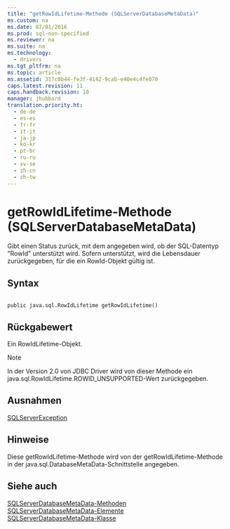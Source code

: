 ```yaml
---
title: "getRowIdLifetime-Methode (SQLServerDatabaseMetaData)"
ms.custom: na
ms.date: 07/01/2016
ms.prod: sql-non-specified
ms.reviewer: na
ms.suite: na
ms.technology: 
  - drivers
ms.tgt_pltfrm: na
ms.topic: article
ms.assetid: 317c0b44-fe3f-4142-9cab-e40e4c4fe070
caps.latest.revision: 11
caps.handback.revision: 10
manager: jhubbard
translation.priority.ht: 
  - de-de
  - es-es
  - fr-fr
  - it-it
  - ja-jp
  - ko-kr
  - pt-br
  - ru-ru
  - sv-se
  - zh-cn
  - zh-tw
---
```

# getRowIdLifetime-Methode (SQLServerDatabaseMetaData)
  Gibt einen Status zurück, mit dem angegeben wird, ob der SQL\-Datentyp "RowId" unterstützt wird. Sofern unterstützt, wird die Lebensdauer zurückgegeben, für die ein RowId\-Objekt gültig ist.  
  
## Syntax  
  
```  
  
public java.sql.RowIdLifetime getRowIdLifetime()  
```  
  
## Rückgabewert  
 Ein RowIdLifetime\-Objekt.  
  
> [!NOTE]  
>  In der Version 2.0 von JDBC Driver wird von dieser Methode ein java.sql.RowIdLifetime.ROWID\_UNSUPPORTED\-Wert zurückgegeben.  
  
## Ausnahmen  
 [SQLServerException](../content/SQLServerException-Class.md)  
  
## Hinweise  
 Diese getRowIdLifetime\-Methode wird von der getRowIdLifetime\-Methode in der java.sql.DatabaseMetaData\-Schnittstelle angegeben.  
  
## Siehe auch  
 [SQLServerDatabaseMetaData-Methoden](../content/SQLServerDatabaseMetaData-Methods.md)   
 [SQLServerDatabaseMetaData-Elemente](../content/SQLServerDatabaseMetaData-Members.md)   
 [SQLServerDatabaseMetaData-Klasse](../content/SQLServerDatabaseMetaData-Class.md)  
  
  
